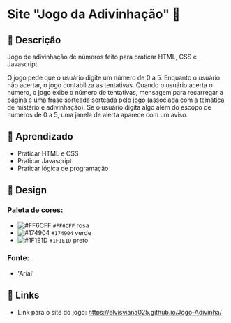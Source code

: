 # Site "Jogo da Adivinhação" 🔮

## 📝 Descrição

Jogo de adivinhação de números feito para praticar HTML, CSS e Javascript.

O jogo pede que o usuário digite um número de 0 a 5. Enquanto o usuário não acertar, o jogo contabiliza as tentativas. Quando o usuário acerta o número, o jogo exibe o número de tentativas, mensagem para recarregar a página e uma frase sorteada sorteada pelo jogo (associada com a temática de mistério e adivinhação). Se o usuário digita algo além do escopo de números de 0 a 5, uma janela de alerta aparece com um aviso.

## 🧠 Aprendizado

* Praticar HTML e CSS
* Praticar Javascript
* Praticar lógica de programação

## 🎨 Design
### Paleta de cores:
* ![#FF6CFF](https://via.placeholder.com/15/FF6CFF/000000?text=+) `#FF6CFF` rosa
* ![#174904](https://via.placeholder.com/15/174904/000000?text=+) `#174904` verde
* ![#1F1E1D](https://via.placeholder.com/15/F2E1C2/000000?text=+) `#1F1E1D` preto

### Fonte:
* 'Arial'

## 🔗 Links

* Link para o site do jogo: https://elvisviana025.github.io/Jogo-Adivinha/

